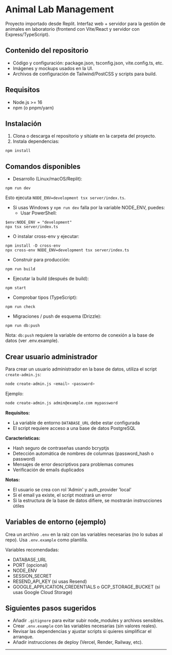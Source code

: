 # Animal Lab Management

Proyecto importado desde Replit. Interfaz web + servidor para la gestión de animales en laboratorio (frontend con Vite/React y servidor con Express/TypeScript).

## Contenido del repositorio
- Código y configuración: package.json, tsconfig.json, vite.config.ts, etc.
- Imágenes y mockups usados en la UI.
- Archivos de configuración de Tailwind/PostCSS y scripts para build.

## Requisitos
- Node.js >= 16
- npm (o pnpm/yarn)

## Instalación
1. Clona o descarga el repositorio y sitúate en la carpeta del proyecto.
2. Instala dependencias:

```
npm install
```

## Comandos disponibles
- Desarrollo (Linux/macOS/Replit):

```
npm run dev
```

Esto ejecuta `NODE_ENV=development tsx server/index.ts`.

- Si usas Windows y `npm run dev` falla por la variable NODE_ENV, puedes:
  - Usar PowerShell:

```
$env:NODE_ENV = "development"
npx tsx server/index.ts
```

  - O instalar cross-env y ejecutar:

```
npm install -D cross-env
npx cross-env NODE_ENV=development tsx server/index.ts
```

- Construir para producción:

```
npm run build
```

- Ejecutar la build (después de build):

```
npm start
```

- Comprobar tipos (TypeScript):

```
npm run check
```

- Migraciones / push de esquema (Drizzle):

```
npm run db:push
```

Nota: `db:push` requiere la variable de entorno de conexión a la base de datos (ver .env.example).

## Crear usuario administrador

Para crear un usuario administrador en la base de datos, utiliza el script `create-admin.js`:

```bash
node create-admin.js <email> <password>
```

Ejemplo:
```bash
node create-admin.js admin@example.com mypassword
```

**Requisitos:**
- La variable de entorno `DATABASE_URL` debe estar configurada
- El script requiere acceso a una base de datos PostgreSQL

**Características:**
- Hash seguro de contraseñas usando bcryptjs
- Detección automática de nombres de columnas (password_hash o password)
- Mensajes de error descriptivos para problemas comunes
- Verificación de emails duplicados

**Notas:**
- El usuario se crea con rol 'Admin' y auth_provider 'local'
- Si el email ya existe, el script mostrará un error
- Si la estructura de la base de datos difiere, se mostrarán instrucciones útiles

## Variables de entorno (ejemplo)
Crea un archivo `.env` en la raíz con las variables necesarias (no lo subas al repo). Usa `.env.example` como plantilla.

Variables recomendadas:
- DATABASE_URL
- PORT (opcional)
- NODE_ENV
- SESSION_SECRET
- RESEND_API_KEY (si usas Resend)
- GOOGLE_APPLICATION_CREDENTIALS o GCP_STORAGE_BUCKET (si usas Google Cloud Storage)

## Siguientes pasos sugeridos
- Añadir `.gitignore` para evitar subir node_modules y archivos sensibles.
- Crear `.env.example` con las variables necesarias (sin valores reales).
- Revisar las dependencias y ajustar scripts si quieres simplificar el arranque.
- Añadir instrucciones de deploy (Vercel, Render, Railway, etc).

---